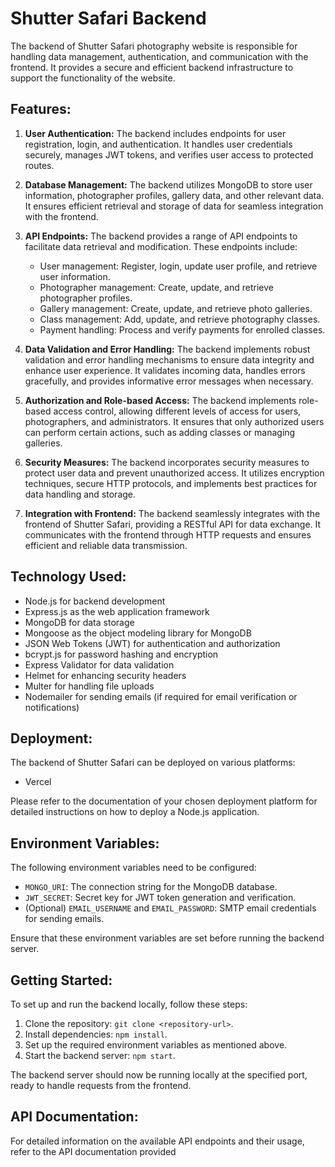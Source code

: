 # Shutter Safari Backend

The backend of Shutter Safari photography website is responsible for handling data management, authentication, and communication with the frontend. It provides a secure and efficient backend infrastructure to support the functionality of the website.

## Features:

1. **User Authentication:** The backend includes endpoints for user registration, login, and authentication. It handles user credentials securely, manages JWT tokens, and verifies user access to protected routes.

2. **Database Management:** The backend utilizes MongoDB to store user information, photographer profiles, gallery data, and other relevant data. It ensures efficient retrieval and storage of data for seamless integration with the frontend.

3. **API Endpoints:** The backend provides a range of API endpoints to facilitate data retrieval and modification. These endpoints include:

   - User management: Register, login, update user profile, and retrieve user information.
   - Photographer management: Create, update, and retrieve photographer profiles.
   - Gallery management: Create, update, and retrieve photo galleries.
   - Class management: Add, update, and retrieve photography classes.
   - Payment handling: Process and verify payments for enrolled classes.

4. **Data Validation and Error Handling:** The backend implements robust validation and error handling mechanisms to ensure data integrity and enhance user experience. It validates incoming data, handles errors gracefully, and provides informative error messages when necessary.

5. **Authorization and Role-based Access:** The backend implements role-based access control, allowing different levels of access for users, photographers, and administrators. It ensures that only authorized users can perform certain actions, such as adding classes or managing galleries.

6. **Security Measures:** The backend incorporates security measures to protect user data and prevent unauthorized access. It utilizes encryption techniques, secure HTTP protocols, and implements best practices for data handling and storage.

7. **Integration with Frontend:** The backend seamlessly integrates with the frontend of Shutter Safari, providing a RESTful API for data exchange. It communicates with the frontend through HTTP requests and ensures efficient and reliable data transmission.

## Technology Used:

- Node.js for backend development
- Express.js as the web application framework
- MongoDB for data storage
- Mongoose as the object modeling library for MongoDB
- JSON Web Tokens (JWT) for authentication and authorization
- bcrypt.js for password hashing and encryption
- Express Validator for data validation
- Helmet for enhancing security headers
- Multer for handling file uploads
- Nodemailer for sending emails (if required for email verification or notifications)

## Deployment:

The backend of Shutter Safari can be deployed on various platforms:

- Vercel

Please refer to the documentation of your chosen deployment platform for detailed instructions on how to deploy a Node.js application.

## Environment Variables:

The following environment variables need to be configured:

- `MONGO_URI`: The connection string for the MongoDB database.
- `JWT_SECRET`: Secret key for JWT token generation and verification.
- (Optional) `EMAIL_USERNAME` and `EMAIL_PASSWORD`: SMTP email credentials for sending emails.

Ensure that these environment variables are set before running the backend server.

## Getting Started:

To set up and run the backend locally, follow these steps:

1. Clone the repository: `git clone <repository-url>`.
2. Install dependencies: `npm install`.
3. Set up the required environment variables as mentioned above.
4. Start the backend server: `npm start`.

The backend server should now be running locally at the specified port, ready to handle requests from the frontend.

## API Documentation:

For detailed information on the available API endpoints and their usage, refer to the API documentation provided
